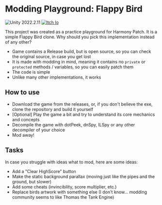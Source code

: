 # Modding Playground: Flappy Bird

![Unity 2022.2.11](https://img.shields.io/badge/Unity-2022.2.11-blue) [![Itch Io](https://img.shields.io/badge/-Itch%20IO-red)](https://theashenwolf.itch.io/modding-playground-flappy-bird)

This project was created as a practice playground for Harmony Patch. It is a simple Flappy Bird clone. 
Why should you pick this implementation instead of any other?

- Game contains a Release build, but is open source, so you can check the original source, in case you get lost
- It is made with modding in mind, meaning it contains no `private` or `protected` methods / variables, so you can easily patch them
- The code is simple
- Unlike many other implementations, it works

## How to use

- Download the game from the releases, or, if you don't believe the exe, clone the repository and build it yourself
- [Optional] Play the game a bit and try to understand its core mechanics and concepts
- Decompile the game with dotPeek, dnSpy, ILSpy or any other decompiler of your choice
- Mod away!

## Tasks

In case you struggle with ideas what to mod, here are some ideas:
- Add a "Clear HighScore" button
- Make the static background parallax (moving just like the pipes and the ground, but slower)
- Add some cheats (invincibility, score multiplier, etc.)
- Replace birds artwork with something else (I don't know... modding community seems to like Thomas the Tank Engine)
